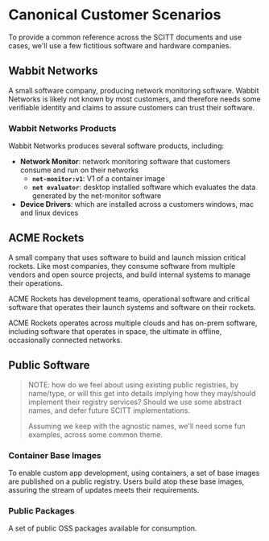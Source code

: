 # Canonical Customer Scenarios

To provide a common reference across the SCITT documents and use cases, we'll use a few fictitious software and hardware companies.

## Wabbit Networks

A small software company, producing network monitoring software. Wabbit Networks is likely not known by most customers, and therefore needs some verifiable identity and claims to assure customers can trust their software.

### Wabbit Networks Products

Wabbit Networks produces several software products, including:

- **Network Monitor**: network monitoring software that customers consume and run on their networks
  - **`net-monitor:v1`**: V1 of a container image
  - **`net evaluator`**: desktop installed software which evaluates the data generated by the net-monitor software
- **Device Drivers**: which are installed across a customers windows, mac and linux devices

## ACME Rockets

A small company that uses software to build and launch mission critical rockets. Like most companies, they consume software from multiple vendors and open source projects, and build internal systems to manage their operations.

ACME Rockets has development teams, operational software and critical software that operates their launch systems and software on their rockets. 

ACME Rockets operates across multiple clouds and has on-prem software, including software that operates in space, the ultimate in offline, occasionally connected networks.

## Public Software

> NOTE: how do we feel about using existing public registries, by name/type, or will this get into details implying how they may/should implement their registry services? Should we use some abstract names, and defer future SCITT implementations.
> 
> Assuming we keep with the agnostic names, we'll need some fun examples, across some common theme.

### Container Base Images

To enable custom app development, using containers, a set of base images are published on a public registry. Users build atop these base images, assuring the stream of updates meets their requirements.

### Public Packages

A set of public OSS packages available for consumption.
